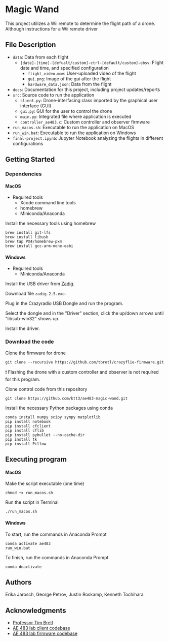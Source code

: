 # Magic Wand

This project utilizes a Wii remote to determine the flight path of a drone. Although instructions for a Wii remote driver 

## File Description

- `data`: Data from each flight
   - `[date]-[time]-[defualt/custom]-ctrl-[default/custom]-obsv`: Flight date and time, and specified configuration
      -  `flight_video.mov`: User-uploaded video of the flight
      -  `gui.png`: Image of the gui after the flight 
      -  `hardware_data.json`: Data from the flight
-  `docs`: Documentation for this project, including project updates/reports
-  `src`: Source code to run the application
   -  `client.py`: Drone-interfacing class imported by the graphical user interface (GUI)
   -  `gui.py`: GUI for the user to control the drone
   -  `main.py`: Integrated file where application is executed
   -  `controller_ae483.c`: Custom controller and observer firmware
- `run_macos.sh`: Executable to run the application on MacOS
- `run_win.bat`: Executable to run the application on Windows
- `final-project.ipynb`: Jupyter Notebook analyzing the flights in different configurations

## Getting Started

### Dependencies

#### MacOS

* Required tools
    * Xcode command line tools
    * homebrew
    * Miniconda/Anaconda

Install the necessary tools using homebrew
```
brew install git-lfs
brew install libusb
brew tap PX4/homebrew-px4
brew install gcc-arm-none-eabi
```

#### Windows

* Required tools
    * Miniconda/Anaconda

Install the USB driver from [Zadig](https://zadig.akeo.ie/).

Download file `zadig-2.5.exe`.

Plug in the Crazyradio USB Dongle and run the program.

Select the dongle and in the "Driver" section, click the up/down arrows until "libsub-win32" shows up.

Install the driver.

### Download the code

Clone the firmware for drone
```
git clone --recursive https://github.com/tbretl/crazyflie-firmware.git
```
:exclamation: Flashing the drone with a custom controller and observer is not required for this program.


Clone control code from this repository
```
git clone https://github.com/ktt3/ae483-magic-wand.git
```

Install the necessary Python packages using conda
```
conda install numpy scipy sympy matplotlib
pip install notebook
pip install cfclient
pip install cflib
pip install pybullet --no-cache-dir
pip install tk
pip install Pillow
```

## Executing program

#### MacOS

Make the script executable (one time)
```
chmod +x run_macos.sh
```

Run the script in Terminal
```
./run_macos.sh
```

#### Windows

To start, run the commands in Anaconda Prompt
```
conda activate ae483
run_win.bat
```

To finish, run the commands in Anaconda Prompt
```
conda deactivate
```

## Authors

Erika Jarosch, George Petrov, Justin Roskamp, Kenneth Tochihara

## Acknowledgments

* [Professor Tim Bretl](https://aerospace.illinois.edu/directory/profile/tbretl)
* [AE 483 lab client codebase](https://github.com/tbretl/crazyflie-client)
* [AE 483 lab firmware codebase](https://github.com/tbretl/crazyflie-firmware.git)

